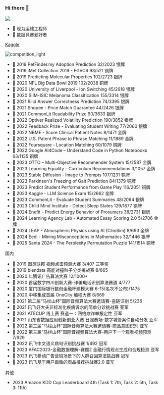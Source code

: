 ### Hi there 👋

<!--
**jackhuntcn/jackhuntcn** is a ✨ _special_ ✨ repository because its `README.md` (this file) appears on your GitHub profile.

Here are some ideas to get you started:

- 🔭 I’m currently working on ...
- 🌱 I’m currently learning ...
- 👯 I’m looking to collaborate on ...
- 🤔 I’m looking for help with ...
- 💬 Ask me about ...
- 📫 How to reach me: ...
- 😄 Pronouns: ...
- ⚡ Fun fact: ...
-->

<img align="top" src="https://github-readme-stats.vercel.app/api?username=jackhuntcn&show_icons=true&theme=cobalt">

- 🔭 现为运维工程师
- 🌱 数据竞赛爱好者

[Kaggle](https://www.kaggle.com/hengzheng)

![competition_light](https://road-to-kaggle-grandmaster.vercel.app/api/badges/hengzheng/competition/light)

- 🥈 2019 PetFinder.my Adoption Prediction 32/2023 银牌
- 🥉 2019 iMet Collection 2019 - FGVC6 93/521 铜牌
- 🥈 2019 Predicting Molecular Properties 102/2723 银牌 
- 🥉 2020 NFL Big Data Bowl 2019 102/2038 铜牌
- 🥈 2020 University of Liverpool - Ion Switching 45/2618 银牌
- 🥈 2020 SIIM-ISIC Melanoma Classification 155/3314 银牌
- 🥈 2021 Riiid Answer Correctness Prediction 74/3395 银牌
- 🥈 2021 Shopee - Price Match Guarantee 44/2426 银牌
- 🥈 2021 CommonLit Readability Prize 90/3633 银牌
- 🥈 2022 Optiver Realized Volatility Prediction 190/3852 银牌
- 🥈 2022 Feedback Prize - Evaluating Student Writing 77/2060 银牌
- 🏅 2022 NBME - Score Clinical Patient Notes 8/1471 金牌
- 🏅 2022 U.S. Patent Phrase to Phrase Matching 11/1889 金牌
- 🥉 2022 Foursquare - Location Matching 60/1079 铜牌
- 🥉 2022 Google AI4Code – Understand Code in Python Notebooks 63/1135 铜牌
- 🏅 2023 OTTO – Multi-Objective Recommender System 15/2587 金牌
- 🏅 2023 Learning Equality - Curriculum Recommendations 3/1057 金牌
- 🥉 2023 Stable Diffusion - Image to Prompts 107/1231 铜牌
- 🥉 2023 Parkinson's Freezing of Gait Prediction 84/1379 铜牌
- 🥉 2023 Predict Student Performance from Game Play 116/2051 铜牌
- 🏅 2023 Kaggle - LLM Science Exam 15/2662 金牌
- 🥈 2023 CommonLit - Evaluate Student Summaries 48/2064 银牌
- 🥉 2023 Child Mind Institute - Detect Sleep States 129/1877 铜牌
- 🥈 2024 Enefit - Predict Energy Behavior of Prosumers 38/2731 银牌
- 🏅 2024 Learning Agency Lab - Automated Essay Scoring 2.0 5/2706 金牌
- 🏅 2024 LEAP - Atmospheric Physics using AI (ClimSim) 8/693 金牌
- 🥈 2024 Eedi - Mining Misconceptions in Mathematics 32/1446 银牌
- 🥉 2025 Santa 2024 - The Perplexity Permutation Puzzle 141/1514 铜牌

国内

- 🥉 2019 图灵联邦 视频点击预测大赛 3/407 三等奖
- 🥉 2019 biendata 高能对撞粒子分类挑战赛 8/665
- 🥉 2020 年腾讯广告算法大赛 12/1000+
- 🥉 2020 首届数字四川创新大赛-诈骗电话识别算法赛道 4/777
- 🥉 2020 厦门国际银行数创金融杯建模大赛 6-15(名次不公布)/1475
- 🥉 2020 中移集成首届 OneCity 编程大赛 6/669
- 🥉 2021 第二届“马栏山杯”国际音频算法大赛邀请赛-盗链识别 5/236
- 🥈 2021 讯飞好大夫非标准化疾病诉求的简单分诊挑战赛 亚军
- 🥈 2021 ATECUP 线上赛 赛道一：网络欺诈举报定性 亚军
- 🥈 2021 山东省数据应用创新创业大赛 日照赛场-数字城管案件自动分发 亚军
- 🥈 2022 第三届“马栏山杯”国际音频算法大赛邀请赛-商品意图识别 亚军
- 🥉 2022 第三届“马栏山杯”国际音视频算法大赛-用户下一个观看视频预测 7/629
- 🏅 2022 讯飞中文语义病句识别挑战赛 1/492 冠军
- 🥈 2023 AFAC2023-金融数据理解-赛题2 金融行情观点生成和合规检测 亚军
- 🏅 2023 讯飞移动广告营销场景下的人群召回算法挑战赛 冠军
- 🥈 2023 讯飞基于用户画像的商品推荐挑战赛2.0 亚军

其他

- 2023 Amazon KDD Cup Leaderboard 4th (Task 1: 7th, Task 2: 5th, Task 3: 11th)
 

